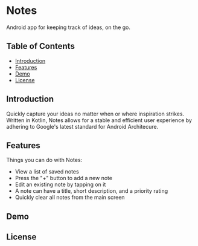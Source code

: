 # Notes
Android app for keeping track of ideas, on the go.

## Table of Contents
* [Introduction](#introduction)
* [Features](#features)
* [Demo](#demo)
* [License](*license)

## Introduction
Quickly capture your ideas no matter when or where inspiration strikes. Written in Kotlin, Notes allows for a stable and 
efficient user experience by adhering to Google's latest standard for Android Architecure. 

## Features
Things you can do with Notes:
* View a list of saved notes
* Press the "+" button to add a new note
* Edit an existing note by tapping on it
* A note can have a title, short description, and a priority rating
* Quickly clear all notes from the main screen

## Demo

## License

